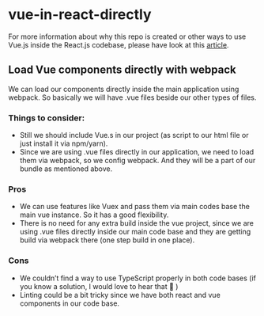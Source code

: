 # vue-in-react-directly
For more information about why this repo is created or other ways to use Vue.js inside the React.js codebase, please have look at this [article](https://medium.com/@aliafsah1988/how-to-usevue-js-inside-react-js-code-base-properly-3380f09b60f7).


## Load Vue components directly with webpack
We can load our components directly inside the main application using webpack. So basically we will have .vue files beside our other types of files.
### Things to consider:
* Still we should include Vue.s in our project (as script to our html file or just install it via npm/yarn).
* Since we are using .vue files directly in our application, we need to load them via webpack, so we config webpack. And they will be a part of our bundle as mentioned above.
### Pros
* We can use features like Vuex and pass them via main codes base the main vue instance. So it has a good flexibility.
* There is no need for any extra build inside the vue project, since we are using .vue files directly inside our main code base and they are getting build via webpack there (one step build in one place).
### Cons
* We couldn’t find a way to use TypeScript properly in both code bases (if you know a solution, I would love to hear that 🙂 )
* Linting could be a bit tricky since we have both react and vue components in our code base.

